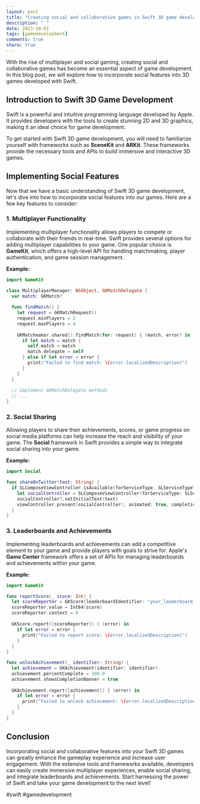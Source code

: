 ```yaml
---
layout: post
title: "Creating social and collaborative games in Swift 3D game development"
description: " "
date: 2023-10-01
tags: [gamedevelopment]
comments: true
share: true
---
```


With the rise of multiplayer and social gaming, creating social and collaborative games has become an essential aspect of game development. In this blog post, we will explore how to incorporate social features into 3D games developed with Swift.

## Introduction to Swift 3D Game Development

Swift is a powerful and intuitive programming language developed by Apple. It provides developers with the tools to create stunning 2D and 3D graphics, making it an ideal choice for game development.

To get started with Swift 3D game development, you will need to familiarize yourself with frameworks such as **SceneKit** and **ARKit**. These frameworks provide the necessary tools and APIs to build immersive and interactive 3D games.

## Implementing Social Features

Now that we have a basic understanding of Swift 3D game development, let's dive into how to incorporate social features into our games. Here are a few key features to consider:

### 1. Multiplayer Functionality

Implementing multiplayer functionality allows players to compete or collaborate with their friends in real-time. Swift provides several options for adding multiplayer capabilities to your game. One popular choice is **GameKit**, which offers a high-level API for handling matchmaking, player authentication, and game session management.

**Example:**

```swift
import GameKit

class MultiplayerManager: NSObject, GKMatchDelegate {
  var match: GKMatch?
  
  func findMatch() {
    let request = GKMatchRequest()
    request.minPlayers = 2
    request.maxPlayers = 4
    
    GKMatchmaker.shared().findMatch(for: request) { (match, error) in
      if let match = match {
        self.match = match
        match.delegate = self
      } else if let error = error {
        print("Failed to find match: \(error.localizedDescription)")
      }
    }
  }
  
  // Implement GKMatchDelegate methods
  // ...
}
```

### 2. Social Sharing

Allowing players to share their achievements, scores, or game progress on social media platforms can help increase the reach and visibility of your game. The **Social** framework in Swift provides a simple way to integrate social sharing into your game.

**Example:**

```swift
import Social

func shareOnTwitter(text: String) {
  if SLComposeViewController.isAvailable(forServiceType: SLServiceTypeTwitter) {
    let socialController = SLComposeViewController(forServiceType: SLServiceTypeTwitter)
    socialController?.setInitialText(text)
    viewController.present(socialController!, animated: true, completion: nil)
  }
}
```

### 3. Leaderboards and Achievements

Implementing leaderboards and achievements can add a competitive element to your game and provide players with goals to strive for. Apple's **Game Center** framework offers a set of APIs for managing leaderboards and achievements within your game.

**Example:**

```swift
import GameKit

func reportScore(_ score: Int) {
  let scoreReporter = GKScore(leaderboardIdentifier: "your_leaderboard_identifier")
  scoreReporter.value = Int64(score)
  scoreReporter.context = 0
  
  GKScore.report([scoreReporter]) { (error) in
    if let error = error {
      print("Failed to report score: \(error.localizedDescription)")
    }
  }
}

func unlockAchievement(_ identifier: String) {
  let achievement = GKAchievement(identifier: identifier)
  achievement.percentComplete = 100.0
  achievement.showsCompletionBanner = true
  
  GKAchievement.report([achievement]) { (error) in
    if let error = error {
      print("Failed to unlock achievement: \(error.localizedDescription)")
    }
  }
}
```

## Conclusion

Incorporating social and collaborative features into your Swift 3D games can greatly enhance the gameplay experience and increase user engagement. With the extensive tools and frameworks available, developers can easily create immersive multiplayer experiences, enable social sharing, and integrate leaderboards and achievements. Start harnessing the power of Swift and take your game development to the next level!

\#swift #gamedevelopment